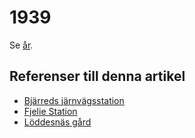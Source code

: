 # 1939

Se [år](år).

## Referenser till denna artikel

* [Bjärreds järnvägsstation](bjärreds%20järnvägsstation)
* [Fjelie Station](fjelie%20station)
* [Löddesnäs gård](löddesnäs%20gård)
